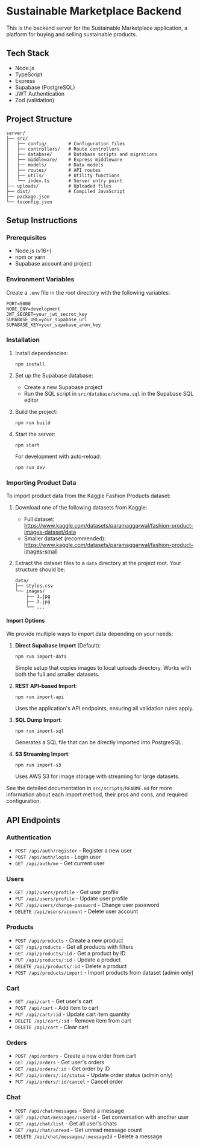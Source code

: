 # Sustainable Marketplace Backend

This is the backend server for the Sustainable Marketplace application, a platform for buying and selling sustainable products.

## Tech Stack

- Node.js
- TypeScript
- Express
- Supabase (PostgreSQL)
- JWT Authentication
- Zod (validation)

## Project Structure

```
server/
├── src/
│   ├── config/        # Configuration files
│   ├── controllers/   # Route controllers
│   ├── database/      # Database scripts and migrations
│   ├── middleware/    # Express middleware
│   ├── models/        # Data models
│   ├── routes/        # API routes
│   ├── utils/         # Utility functions
│   └── index.ts       # Server entry point
├── uploads/           # Uploaded files
├── dist/              # Compiled JavaScript
├── package.json
└── tsconfig.json
```

## Setup Instructions

### Prerequisites

- Node.js (v16+)
- npm or yarn
- Supabase account and project

### Environment Variables

Create a `.env` file in the root directory with the following variables:

```
PORT=5000
NODE_ENV=development
JWT_SECRET=your_jwt_secret_key
SUPABASE_URL=your_supabase_url
SUPABASE_KEY=your_supabase_anon_key
```

### Installation

1. Install dependencies:
   ```
   npm install
   ```

2. Set up the Supabase database:
   - Create a new Supabase project
   - Run the SQL script in `src/database/schema.sql` in the Supabase SQL editor

3. Build the project:
   ```
   npm run build
   ```

4. Start the server:
   ```
   npm start
   ```

   For development with auto-reload:
   ```
   npm run dev
   ```

### Importing Product Data

To import product data from the Kaggle Fashion Products dataset:

1. Download one of the following datasets from Kaggle:
   - Full dataset: https://www.kaggle.com/datasets/paramaggarwal/fashion-product-images-dataset/data
   - Smaller dataset (recommended): https://www.kaggle.com/datasets/paramaggarwal/fashion-product-images-small

2. Extract the dataset files to a `data` directory at the project root. Your structure should be:
   ```
   data/
   ├── styles.csv
   └── images/
       ├── 1.jpg
       ├── 2.jpg
       └── ...
   ```

#### Import Options

We provide multiple ways to import data depending on your needs:

1. **Direct Supabase Import** (Default):
   ```
   npm run import-data
   ```
   Simple setup that copies images to local uploads directory. Works with both the full and smaller datasets.

2. **REST API-based Import**:
   ```
   npm run import-api
   ```
   Uses the application's API endpoints, ensuring all validation rules apply.

3. **SQL Dump Import**:
   ```
   npm run import-sql
   ```
   Generates a SQL file that can be directly imported into PostgreSQL.

4. **S3 Streaming Import**:
   ```
   npm run import-s3
   ```
   Uses AWS S3 for image storage with streaming for large datasets.

See the detailed documentation in `src/scripts/README.md` for more information about each import method, their pros and cons, and required configuration.

## API Endpoints

### Authentication

- `POST /api/auth/register` - Register a new user
- `POST /api/auth/login` - Login user
- `GET /api/auth/me` - Get current user

### Users

- `GET /api/users/profile` - Get user profile
- `PUT /api/users/profile` - Update user profile
- `PUT /api/users/change-password` - Change user password
- `DELETE /api/users/account` - Delete user account

### Products

- `POST /api/products` - Create a new product
- `GET /api/products` - Get all products with filters
- `GET /api/products/:id` - Get a product by ID
- `PUT /api/products/:id` - Update a product
- `DELETE /api/products/:id` - Delete a product
- `POST /api/products/import` - Import products from dataset (admin only)

### Cart

- `GET /api/cart` - Get user's cart
- `POST /api/cart` - Add item to cart
- `PUT /api/cart/:id` - Update cart item quantity
- `DELETE /api/cart/:id` - Remove item from cart
- `DELETE /api/cart` - Clear cart

### Orders

- `POST /api/orders` - Create a new order from cart
- `GET /api/orders` - Get user's orders
- `GET /api/orders/:id` - Get order by ID
- `PUT /api/orders/:id/status` - Update order status (admin only)
- `PUT /api/orders/:id/cancel` - Cancel order

### Chat

- `POST /api/chat/messages` - Send a message
- `GET /api/chat/messages/:userId` - Get conversation with another user
- `GET /api/chat/list` - Get all user's chats
- `GET /api/chat/unread` - Get unread message count
- `DELETE /api/chat/messages/:messageId` - Delete a message